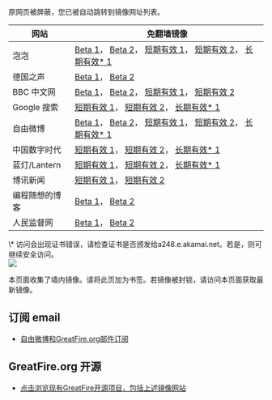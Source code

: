 <p>原网页被屏蔽，您已被自动跳转到镜像网址列表。</p>
<table>
    <thead>
        <tr>
            <th>网站</th>
            <th>免翻墙镜像</th>
        </tr>
    </thead>
    <tbody>    
        <tr>
            <td>泡泡</td>
            <td>            
                <a href="https://d21dp3t3hq3sp6.cloudfront.net/" target="jx1">Beta 1</a>，            
                <a href="https://pp4.global.ssl.fastly.net/" target="jx2">Beta 2</a>，            
                <a href="https://paopao17.azurewebsites.net" target="jx3">短期有效 1</a>，            
                <a href="https://d2iak8jpf2cptl.cloudfront.net" target="jx4">短期有效 2</a>，            
                <a href="https://a1577.dspb.akamai.net/f/1/1/1/dci.download.akamai.com/35985/159415/1/p/" target="jx5">长期有效* 1</a>
            </td>
        </tr>    
        <tr>
            <td>德国之声</td>
            <td>            
                <a href="https://dw1.global.ssl.fastly.net/" target="jx6">Beta 1</a>，            
                <a href="https://d205y6qjd5u38f.cloudfront.net/" target="jx7">Beta 2</a>
            </td>
        </tr>    
        <tr>
            <td>BBC 中文网</td>
            <td>            
                <a href="https://dq35vkjfos06.cloudfront.net/" target="jx8">Beta 1</a>，            
                <a href="https://bbc4.global.ssl.fastly.net/" target="jx9">Beta 2</a>，            
                <a href="https://bbc5.azurewebsites.net" target="jx10">短期有效 1</a>，            
                <a href="https://d3320oxsssjvdn.cloudfront.net" target="jx11">短期有效 2</a>
            </td>
        </tr>    
        <tr>
            <td>Google 搜索</td>
            <td>            
                <a href="https://google2.azurewebsites.net" target="jx12">短期有效 1</a>，            
                <a href="https://d3vv89cvqbrqlq.cloudfront.net" target="jx13">短期有效 2</a>，            
                <a href="https://g2.cctv.com.edgesuite.net/f/1/1/1/dci.download.akamai.com/35985/159415/1/g/" target="jx14">长期有效* 1</a>
            </td>
        </tr>    
        <tr>
            <td>自由微博</td>
            <td>            
                <a href="https://d3imx1e8hbmfql.cloudfront.net/" target="jx15">Beta 1</a>，            
                <a href="https://fw2.global.ssl.fastly.net/" target="jx16">Beta 2</a>，            
                <a href="https://fw8.azurewebsites.net" target="jx17">短期有效 1</a>，            
                <a href="https://d2t99c5pxqndf4.cloudfront.net" target="jx18">短期有效 2</a>，            
                <a href="https://g2.cctv.com.edgesuite.net/f/1/1/1/dci.download.akamai.com/35985/159415/1/f/" target="jx19">长期有效* 1</a>
            </td>
        </tr>    
        <tr>
            <td>中国数字时代</td>
            <td>            
                <a href="https://cdt2.azurewebsites.net" target="jx20">短期有效 1</a>，            
                <a href="https://d2x9xuqj179vf8.cloudfront.net" target="jx21">短期有效 2</a>，            
                <a href="https://a411.b.akamai.net/f/1/1/1/dci.download.akamai.com/35985/159415/1/c/" target="jx22">长期有效* 1</a>
            </td>
        </tr>    
        <tr>
            <td>蓝灯/Lantern</td>
            <td>            
                <a href="https://lantern6.azurewebsites.net" target="jx23">短期有效 1</a>，            
                <a href="https://d1ssxz857pc9da.cloudfront.net" target="jx24">短期有效 2</a>，            
                <a href="https://g2.cctv.com.edgesuite.net/f/1/1/1/dci.download.akamai.com/35985/159415/1/l/" target="jx25">长期有效* 1</a>
            </td>
        </tr>    
        <tr>
            <td>博讯新闻</td>
            <td>            
                <a href="https://boxun10.azurewebsites.net" target="jx26">短期有效 1</a>，            
                <a href="https://d1rgxtcej8p3lg.cloudfront.net" target="jx27">短期有效 2</a>
            </td>
        </tr>    
        <tr>
            <td>编程随想的博客</td>
            <td>            
                <a href="https://d38lsot0ifah2n.cloudfront.net/" target="jx28">Beta 1</a>，            
                <a href="https://pt4.global.ssl.fastly.net/" target="jx29">Beta 2</a>
            </td>
        </tr>    
        <tr>
            <td>人民监督网</td>
            <td>            
                <a href="https://rmjdw3.global.ssl.fastly.net/" target="jx30">Beta 1</a>，            
                <a href="https://rmjdw7.global.ssl.fastly.net/" target="jx31">Beta 2</a>
            </td>
        </tr>
    </tbody>
</table>
\* 访问会出现证书错误，请检查证书是否颁发给a248.e.akamai.net。若是，则可继续安全访问。

<br/>
<img src="https://raw.githubusercontent.com/greatfire/z/master/logos.gif" />

本页面收集了墙内镜像。请将此页加为书签。若镜像被封锁，请访问本页面获取最新镜像。

## 订阅 email
* <a href="https://b.us7.list-manage.com/subscribe?u=854fca58782082e0cbdf204a0&id=c78949b93c">自由微博和GreatFire.org邮件订阅</a>

## GreatFire.org 开源
* <a href="https://github.com/greatfire/wiki/wiki">点击浏览现有GreatFire开源项目，包括上述镜像网站</a>